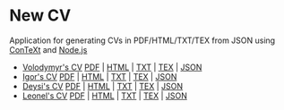 # New CV

Application for generating CVs in PDF/HTML/TXT/TEX from JSON using
[ConTeXt](http://contextgarden.net) and [Node.js](https://nodejs.org/)

- [Volodymyr's CV](http://volodymyrprokopyuk.github.io/newcv/cv-volodymyr.html)
  [PDF](https://www.dropbox.com/s/q22j84k5m6amyll/cv-volodymyr.pdf?dl=0)
  | [HTML](https://www.dropbox.com/s/isnhhbnahgk9ahi/cv-volodymyr.html?dl=0)
  | [TXT](https://www.dropbox.com/s/cnzx7fa3g139ik4/cv-volodymyr.txt?dl=0)
  | [TEX](https://www.dropbox.com/s/i8ekc8s1apxtmcr/cv-volodymyr.tex?dl=0)
  | [JSON](https://www.dropbox.com/s/2vmgqam41r8wnrn/cv-volodymyr.json?dl=0)
- [Igor's CV](http://volodymyrprokopyuk.github.io/newcv/cv-igor.html)
  [PDF](https://www.dropbox.com/s/8nw3c0qd51f9yoc/cv-igor.pdf?dl=0)
  | [HTML](https://www.dropbox.com/s/lh08zre0ezpsvlh/cv-igor.html?dl=0)
  | [TXT](https://www.dropbox.com/s/0dlemoynvtll4yz/cv-igor.txt?dl=0)
  | [TEX](https://www.dropbox.com/s/gbx9javr9iuel5x/cv-igor.tex?dl=0)
  | [JSON](https://www.dropbox.com/s/nm2xww2fifat00i/cv-igor.json?dl=0)
- [Deysi's CV](http://volodymyrprokopyuk.github.io/newcv/cv-deysi.html)
  [PDF](https://www.dropbox.com/s/2qwab9btjghllrq/cv-deysi.pdf?dl=0)
  | [HTML](https://www.dropbox.com/s/elxud1mt7nvsd8u/cv-deysi.html?dl=0)
  | [TXT](https://www.dropbox.com/s/t475m3pkvb0q1qy/cv-deysi.txt?dl=0)
  | [TEX](https://www.dropbox.com/s/7vlm8dm2uxcbwsj/cv-deysi.tex?dl=0)
  | [JSON](https://www.dropbox.com/s/m8d1ts2kkxfio5d/cv-deysi.json?dl=0)
- [Leonel's CV](http://volodymyrprokopyuk.github.io/newcv/cv-leonel.html)
  [PDF](https://www.dropbox.com/s/dq7onja8x04zy5r/cv-leonel.pdf?dl=0)
  | [HTML](https://www.dropbox.com/s/f5yr1urmaj9wzvj/cv-leonel.html?dl=0)
  | [TXT](https://www.dropbox.com/s/dtfjny7dk9kihid/cv-leonel.txt?dl=0)
  | [TEX](https://www.dropbox.com/s/gqddi8o6nkwnrdy/cv-leonel.tex?dl=0)
  | [JSON](https://www.dropbox.com/s/fm0qei5dukxrq3q/cv-leonel.json?dl=0)
